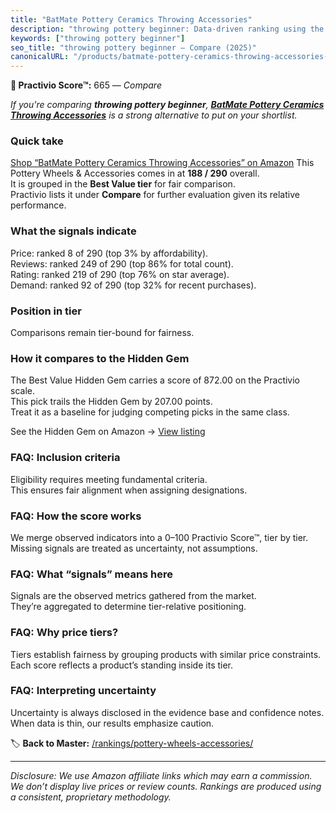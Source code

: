 ```yaml
---
title: "BatMate Pottery Ceramics Throwing Accessories"
description: "throwing pottery beginner: Data-driven ranking using the Practivio Score™. Positioned by quality, value, demand, findability, momentum."
keywords: ["throwing pottery beginner"]
seo_title: "throwing pottery beginner — Compare (2025)"
canonicalURL: "/products/batmate-pottery-ceramics-throwing-accessories-B0DZ294VJ1/"
---
```


**🛒 Practivio Score™:** 665 — _Compare_


*If you're comparing **throwing pottery beginner**, **[BatMate Pottery Ceramics Throwing Accessories](https://www.amazon.com/dp/B0DZ294VJ1?tag=practivio-20)** is a strong alternative to put on your shortlist.*
### Quick take
[Shop “BatMate Pottery Ceramics Throwing Accessories” on Amazon](https://www.amazon.com/dp/B0DZ294VJ1?tag=practivio-20)
This Pottery Wheels & Accessories comes in at **188 / 290** overall.  
It is grouped in the **Best Value tier** for fair comparison.  
Practivio lists it under **Compare** for further evaluation given its relative performance.

### What the signals indicate
Price: ranked 8 of 290 (top 3% by affordability).  
Reviews: ranked 249 of 290 (top 86% for total count).  
Rating: ranked 219 of 290 (top 76% on star average).  
Demand: ranked 92 of 290 (top 32% for recent purchases).

### Position in tier
Comparisons remain tier-bound for fairness.

### How it compares to the Hidden Gem
The Best Value Hidden Gem carries a score of 872.00 on the Practivio scale.  
This pick trails the Hidden Gem by 207.00 points.  
Treat it as a baseline for judging competing picks in the same class.  

See the Hidden Gem on Amazon → [View listing](https://www.amazon.com/dp/B08C7MHVXS?tag=practivio-20)

### FAQ: Inclusion criteria
Eligibility requires meeting fundamental criteria.  
This ensures fair alignment when assigning designations.

### FAQ: How the score works
We merge observed indicators into a 0–100 Practivio Score™, tier by tier.  
Missing signals are treated as uncertainty, not assumptions.

### FAQ: What “signals” means here
Signals are the observed metrics gathered from the market.  
They’re aggregated to determine tier-relative positioning.

### FAQ: Why price tiers?
Tiers establish fairness by grouping products with similar price constraints.  
Each score reflects a product’s standing inside its tier.

### FAQ: Interpreting uncertainty
Uncertainty is always disclosed in the evidence base and confidence notes.  
When data is thin, our results emphasize caution.

<!-- Missing template for Compare/CompareWithinPriceClass -->


🏷️ **Back to Master:** [/rankings/pottery-wheels-accessories/](/rankings/pottery-wheels-accessories/)

---
_Disclosure: We use Amazon affiliate links which may earn a commission. We don’t display live prices or review counts. Rankings are produced using a consistent, proprietary methodology._
